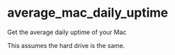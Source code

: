 # average_mac_daily_uptime
Get the average daily uptime of your Mac

This assumes the hard drive is the same.
